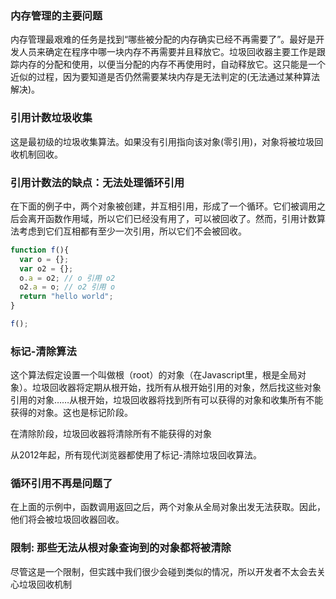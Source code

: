 ### 内存管理的主要问题
内存管理最艰难的任务是找到“哪些被分配的内存确实已经不再需要了”。最好是开发人员来确定在程序中哪一块内存不再需要并且释放它。垃圾回收器主要工作是跟踪内存的分配和使用，以便当分配的内存不再使用时，自动释放它。这只能是一个近似的过程，因为要知道是否仍然需要某块内存是无法判定的(无法通过某种算法解决)。

### 引用计数垃圾收集
这是最初级的垃圾收集算法。如果没有引用指向该对象(零引用)，对象将被垃圾回收机制回收。

### 引用计数法的缺点：无法处理循环引用
在下面的例子中，两个对象被创建，并互相引用，形成了一个循环。它们被调用之后会离开函数作用域，所以它们已经没有用了，可以被回收了。然而，引用计数算法考虑到它们互相都有至少一次引用，所以它们不会被回收。
```js
function f(){
  var o = {};
  var o2 = {};
  o.a = o2; // o 引用 o2
  o2.a = o; // o2 引用 o
  return "hello world";
}

f();
```

### 标记-清除算法
这个算法假定设置一个叫做根（root）的对象（在Javascript里，根是全局对象）。垃圾回收器将定期从根开始，找所有从根开始引用的对象，然后找这些对象引用的对象……从根开始，垃圾回收器将找到所有可以获得的对象和收集所有不能获得的对象。这也是标记阶段。

在清除阶段，垃圾回收器将清除所有不能获得的对象

从2012年起，所有现代浏览器都使用了标记-清除垃圾回收算法。

### 循环引用不再是问题了
在上面的示例中，函数调用返回之后，两个对象从全局对象出发无法获取。因此，他们将会被垃圾回收器回收。

### 限制: 那些无法从根对象查询到的对象都将被清除
尽管这是一个限制，但实践中我们很少会碰到类似的情况，所以开发者不太会去关心垃圾回收机制